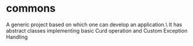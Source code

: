 # commons
A generic project based on which one can develop an application.\ 
It has abstract classes implementing basic Curd operation and Custom Exception Handling
